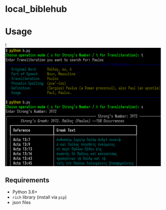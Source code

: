 # local_biblehub

# Usage
!![localbiblehub](https://github.com/NonPossum/local_biblehub/blob/main/WindowsTerminal_2eRjnhuGd4.png)
## Requirements
- Python 3.6+
- `rich` library (install via `pip`)
- json files

